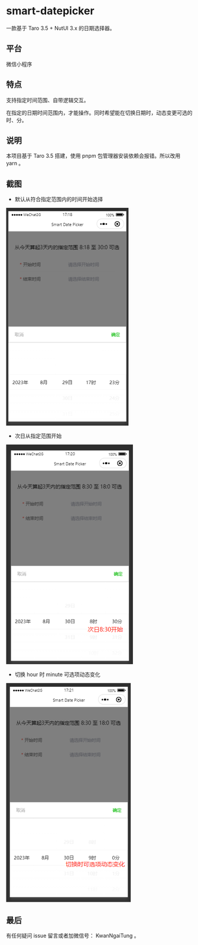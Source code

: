 # smart-datepicker

一款基于 Taro 3.5 + NutUI 3.x 的日期选择器。

## 平台

微信小程序

## 特点

支持指定时间范围、自带逻辑交互。

在指定的日期时间范围内，才能操作。同时希望能在切换日期时，动态变更可选的时、分。

## 说明

本项目基于 Taro 3.5 搭建，使用 pnpm 包管理器安装依赖会报错。所以改用 yarn 。

## 截图

- 默认从符合指定范围内的时间开始选择

<img src="./screenshots/1.png" />

- 次日从指定范围开始

<img src="./screenshots/2.png" />

- 切换 hour 时 minute 可选项动态变化

<img src="./screenshots/3.png" />

## 最后

有任何疑问 issue 留言或者加微信号： KwanNgaiTung 。
